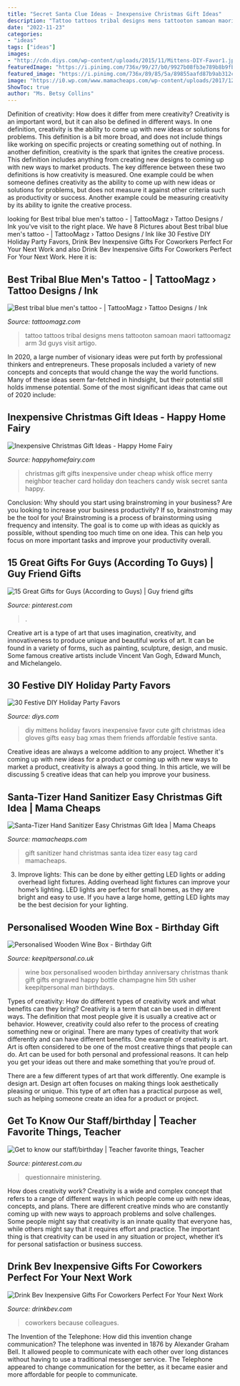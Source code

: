```yaml
---
title: "Secret Santa Clue Ideas ~ Inexpensive Christmas Gift Ideas"
description: "Tattoo tattoos tribal designs mens tattooton samoan maori tattoomagz arm 3d guys visit artigo"
date: "2022-11-23"
categories:
- "ideas"
tags: ["ideas"]
images:
- "http://cdn.diys.com/wp-content/uploads/2015/11/Mittens-DIY-Favor1.jpg"
featuredImage: "https://i.pinimg.com/736x/99/27/b0/9927b08fb3e789b8b9fb28debefe7f3c.jpg"
featured_image: "https://i.pinimg.com/736x/89/85/5a/89855aafd87b9ab312cd9e2f60d1360a.jpg"
image: "https://i0.wp.com/www.mamacheaps.com/wp-content/uploads/2017/12/Santa-Sanitizer-Gift-Idea.jpg?fit=667%2C1000&amp;ssl=1"
ShowToc: true
author: "Ms. Betsy Collins"
---
```



Definition of creativity: How does it differ from mere creativity?
Creativity is an important word, but it can also be defined in different ways. In one definition, creativity is the ability to come up with new ideas or solutions for problems. This definition is a bit more broad, and does not include things like working on specific projects or creating something out of nothing. In another definition, creativity is the spark that ignites the creative process. This definition includes anything from creating new designs to coming up with new ways to market products. The key difference between these two definitions is how creativity is measured. One example could be when someone defines creativity as the ability to come up with new ideas or solutions for problems, but does not measure it against other criteria such as productivity or success. Another example could be measuring creativity by its ability to ignite the creative process.

	

		
looking for Best tribal blue men&#039;s tattoo - | TattooMagz › Tattoo Designs / Ink you've visit to the right place. We have 8 Pictures about Best tribal blue men&#039;s tattoo - | TattooMagz › Tattoo Designs / Ink like 30 Festive DIY Holiday Party Favors, Drink Bev Inexpensive Gifts For Coworkers Perfect For Your Next Work and also Drink Bev Inexpensive Gifts For Coworkers Perfect For Your Next Work. Here it is:
		
    
## Best Tribal Blue Men&#039;s Tattoo - | TattooMagz › Tattoo Designs / Ink

<img loading=lazy src="https://tattoomagz.com/wp-content/uploads/Tattoos/Best-tribal-blue-mens-tattoo.jpg" onerror="this.onerror=null;this.src='https://tse3.mm.bing.net/th?id=OIP.EY7IS7iTohHY-emi7kypTgHaMN&amp;pid=15.1';" alt="Best tribal blue men&#039;s tattoo - | TattooMagz › Tattoo Designs / Ink">

_Source: tattoomagz.com_

>tattoo tattoos tribal designs mens tattooton samoan maori tattoomagz arm 3d guys visit artigo. 

	

In 2020, a large number of visionary ideas were put forth by professional thinkers and entrepreneurs. These proposals included a variety of new concepts and concepts that would change the way the world functions. Many of these ideas seem far-fetched in hindsight, but their potential still holds immense potential. Some of the most significant ideas that came out of 2020 include: 

    
## Inexpensive Christmas Gift Ideas - Happy Home Fairy

<img loading=lazy src="http://happyhomefairy.com/wp-content/uploads/2011/12/cheap-gift-101.jpg" onerror="this.onerror=null;this.src='https://tse1.mm.bing.net/th?id=OIP.gl8xsLvL3VqC2ptqpskgxQHaQt&amp;pid=15.1';" alt="Inexpensive Christmas Gift Ideas - Happy Home Fairy">

_Source: happyhomefairy.com_

>christmas gift gifts inexpensive under cheap whisk office merry neighbor teacher card holiday don teachers candy wisk secret santa happy. 

	

Conclusion: Why should you start using brainstroming in your business?
Are you looking to increase your business productivity? If so, brainstroming may be the tool for you! Brainstroming is a process of brainstorming using frequency and intensity. The goal is to come up with ideas as quickly as possible, without spending too much time on one idea. This can help you focus on more important tasks and improve your productivity overall.

    
## 15 Great Gifts For Guys (According To Guys) | Guy Friend Gifts

<img loading=lazy src="https://i.pinimg.com/736x/99/27/b0/9927b08fb3e789b8b9fb28debefe7f3c.jpg" onerror="this.onerror=null;this.src='https://tse4.mm.bing.net/th?id=OIP.qYdH4ty6Z_hIZMkDzQXQkwHaLF&amp;pid=15.1';" alt="15 Great Gifts for Guys (According to Guys) | Guy friend gifts">

_Source: pinterest.com_

>. 

	

Creative art is a type of art that uses imagination, creativity, and innovativeness to produce unique and beautiful works of art. It can be found in a variety of forms, such as painting, sculpture, design, and music. Some famous creative artists include Vincent Van Gogh, Edward Munch, and Michelangelo.

    
## 30 Festive DIY Holiday Party Favors

<img loading=lazy src="http://cdn.diys.com/wp-content/uploads/2015/11/Mittens-DIY-Favor1.jpg" onerror="this.onerror=null;this.src='https://tse4.mm.bing.net/th?id=OIP.bi0YEBRaEr7SSW3413f2JAHaLG&amp;pid=15.1';" alt="30 Festive DIY Holiday Party Favors">

_Source: diys.com_

>diy mittens holiday favors inexpensive favor cute gift christmas idea gloves gifts easy bag xmas them friends affordable festive santa. 

	

Creative ideas are always a welcome addition to any project. Whether it's coming up with new ideas for a product or coming up with new ways to market a product, creativity is always a good thing. In this article, we will be discussing 5 creative ideas that can help you improve your business.

    
## Santa-Tizer Hand Sanitizer Easy Christmas Gift Idea | Mama Cheaps

<img loading=lazy src="https://i0.wp.com/www.mamacheaps.com/wp-content/uploads/2017/12/Santa-Sanitizer-Gift-Idea.jpg?fit=667%2C1000&amp;ssl=1" onerror="this.onerror=null;this.src='https://tse4.mm.bing.net/th?id=OIP.Wx_mjlevaFq5Sj7BO71IUwHaLG&amp;pid=15.1';" alt="Santa-Tizer Hand Sanitizer Easy Christmas Gift Idea | Mama Cheaps">

_Source: mamacheaps.com_

>gift sanitizer hand christmas santa idea tizer easy tag card mamacheaps. 

	

3. Improve lights: This can be done by either getting LED lights or adding overhead light fixtures.
Adding overhead light fixtures can improve your home’s lighting. LED lights are perfect for small homes, as they are bright and easy to use. If you have a large home, getting LED lights may be the best decision for your lighting.

    
## Personalised Wooden Wine Box - Birthday Gift

<img loading=lazy src="https://www.keepitpersonal.co.uk/images/large/happy-birthday-wine-box_LRG.jpg" onerror="this.onerror=null;this.src='https://tse4.mm.bing.net/th?id=OIP.CIn9M2xg3EkaasV5cMuB4QHaHa&amp;pid=15.1';" alt="Personalised Wooden Wine Box - Birthday Gift">

_Source: keepitpersonal.co.uk_

>wine box personalised wooden birthday anniversary christmas thank gift gifts engraved happy bottle champagne him 5th usher keepitpersonal man birthdays. 

	

Types of creativity: How do different types of creativity work and what benefits can they bring?
Creativity is a term that can be used in different ways. The definition that most people give it is usually a creative act or behavior. However, creativity could also refer to the process of creating something new or original. There are many types of creativity that work differently and can have different benefits. 
One example of creativity is art. Art is often considered to be one of the most creative things that people can do. Art can be used for both personal and professional reasons. It can help you get your ideas out there and make something that you’re proud of. 

There are a few different types of art that work differently. One example is design art. Design art often focuses on making things look aesthetically pleasing or unique. This type of art often has a practical purpose as well, such as helping someone create an idea for a product or project.

    
## Get To Know Our Staff/birthday | Teacher Favorite Things, Teacher

<img loading=lazy src="https://i.pinimg.com/736x/89/85/5a/89855aafd87b9ab312cd9e2f60d1360a.jpg" onerror="this.onerror=null;this.src='https://tse2.mm.bing.net/th?id=OIP.n4OAG8xrQBiaCgSW1htG0AHaLI&amp;pid=15.1';" alt="Get to know our staff/birthday | Teacher favorite things, Teacher">

_Source: pinterest.com.au_

>questionnaire ministering. 

	

How does creativity work?
Creativity is a wide and complex concept that refers to a range of different ways in which people come up with new ideas, concepts, and plans. There are different creative minds who are constantly coming up with new ways to approach problems and solve challenges. Some people might say that creativity is an innate quality that everyone has, while others might say that it requires effort and practice. The important thing is that creativity can be used in any situation or project, whether it’s for personal satisfaction or business success.

    
## Drink Bev Inexpensive Gifts For Coworkers Perfect For Your Next Work

<img loading=lazy src="https://cdn.shopify.com/s/files/1/3001/0772/files/9b85c1aa-5997-495c-9318-efaa0d1e913c_480x480.jpg?v=1605903116" onerror="this.onerror=null;this.src='https://tse4.mm.bing.net/th?id=OIP.9VBf2L0967GrmmXQ2wvsqAHaE8&amp;pid=15.1';" alt="Drink Bev Inexpensive Gifts For Coworkers Perfect For Your Next Work">

_Source: drinkbev.com_

>coworkers because colleagues. 

	

The Invention of the Telephone: How did this invention change communication?
The telephone was invented in 1876 by Alexander Graham Bell. It allowed people to communicate with each other over long distances without having to use a traditional messenger service. The Telephone appeared to change communication for the better, as it became easier and more affordable for people to communicate.

